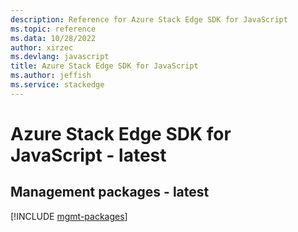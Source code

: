 ```yaml
---
description: Reference for Azure Stack Edge SDK for JavaScript
ms.topic: reference
ms.data: 10/28/2022
author: xirzec
ms.devlang: javascript
title: Azure Stack Edge SDK for JavaScript
ms.author: jeffish
ms.service: stackedge
---
```

# Azure Stack Edge SDK for JavaScript - latest

## Management packages - latest
[!INCLUDE [mgmt-packages](stack-edge-mgmt-index.md)]